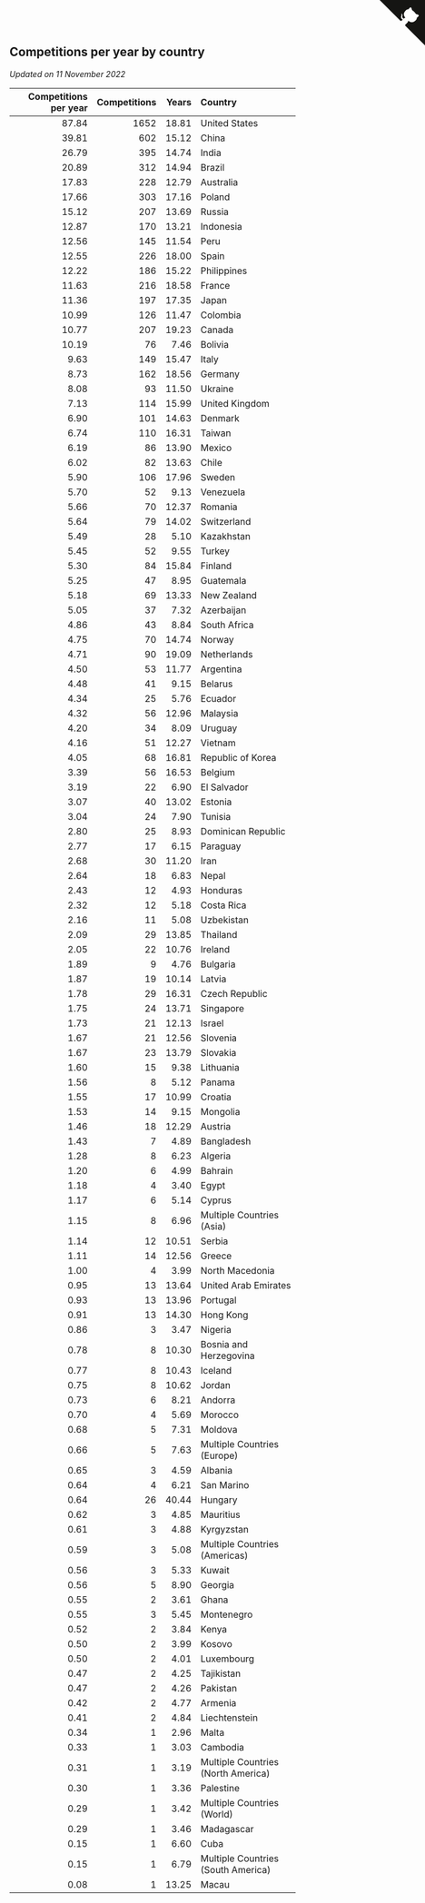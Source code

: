 ## Competitions per year by country

*Updated on 11 November 2022*

| Competitions per year | Competitions | Years | Country |
| ---: | ---: | ---: | :--- |
| 87.84 | 1652 | 18.81 | United States |
| 39.81 | 602 | 15.12 | China |
| 26.79 | 395 | 14.74 | India |
| 20.89 | 312 | 14.94 | Brazil |
| 17.83 | 228 | 12.79 | Australia |
| 17.66 | 303 | 17.16 | Poland |
| 15.12 | 207 | 13.69 | Russia |
| 12.87 | 170 | 13.21 | Indonesia |
| 12.56 | 145 | 11.54 | Peru |
| 12.55 | 226 | 18.00 | Spain |
| 12.22 | 186 | 15.22 | Philippines |
| 11.63 | 216 | 18.58 | France |
| 11.36 | 197 | 17.35 | Japan |
| 10.99 | 126 | 11.47 | Colombia |
| 10.77 | 207 | 19.23 | Canada |
| 10.19 | 76 | 7.46 | Bolivia |
| 9.63 | 149 | 15.47 | Italy |
| 8.73 | 162 | 18.56 | Germany |
| 8.08 | 93 | 11.50 | Ukraine |
| 7.13 | 114 | 15.99 | United Kingdom |
| 6.90 | 101 | 14.63 | Denmark |
| 6.74 | 110 | 16.31 | Taiwan |
| 6.19 | 86 | 13.90 | Mexico |
| 6.02 | 82 | 13.63 | Chile |
| 5.90 | 106 | 17.96 | Sweden |
| 5.70 | 52 | 9.13 | Venezuela |
| 5.66 | 70 | 12.37 | Romania |
| 5.64 | 79 | 14.02 | Switzerland |
| 5.49 | 28 | 5.10 | Kazakhstan |
| 5.45 | 52 | 9.55 | Turkey |
| 5.30 | 84 | 15.84 | Finland |
| 5.25 | 47 | 8.95 | Guatemala |
| 5.18 | 69 | 13.33 | New Zealand |
| 5.05 | 37 | 7.32 | Azerbaijan |
| 4.86 | 43 | 8.84 | South Africa |
| 4.75 | 70 | 14.74 | Norway |
| 4.71 | 90 | 19.09 | Netherlands |
| 4.50 | 53 | 11.77 | Argentina |
| 4.48 | 41 | 9.15 | Belarus |
| 4.34 | 25 | 5.76 | Ecuador |
| 4.32 | 56 | 12.96 | Malaysia |
| 4.20 | 34 | 8.09 | Uruguay |
| 4.16 | 51 | 12.27 | Vietnam |
| 4.05 | 68 | 16.81 | Republic of Korea |
| 3.39 | 56 | 16.53 | Belgium |
| 3.19 | 22 | 6.90 | El Salvador |
| 3.07 | 40 | 13.02 | Estonia |
| 3.04 | 24 | 7.90 | Tunisia |
| 2.80 | 25 | 8.93 | Dominican Republic |
| 2.77 | 17 | 6.15 | Paraguay |
| 2.68 | 30 | 11.20 | Iran |
| 2.64 | 18 | 6.83 | Nepal |
| 2.43 | 12 | 4.93 | Honduras |
| 2.32 | 12 | 5.18 | Costa Rica |
| 2.16 | 11 | 5.08 | Uzbekistan |
| 2.09 | 29 | 13.85 | Thailand |
| 2.05 | 22 | 10.76 | Ireland |
| 1.89 | 9 | 4.76 | Bulgaria |
| 1.87 | 19 | 10.14 | Latvia |
| 1.78 | 29 | 16.31 | Czech Republic |
| 1.75 | 24 | 13.71 | Singapore |
| 1.73 | 21 | 12.13 | Israel |
| 1.67 | 21 | 12.56 | Slovenia |
| 1.67 | 23 | 13.79 | Slovakia |
| 1.60 | 15 | 9.38 | Lithuania |
| 1.56 | 8 | 5.12 | Panama |
| 1.55 | 17 | 10.99 | Croatia |
| 1.53 | 14 | 9.15 | Mongolia |
| 1.46 | 18 | 12.29 | Austria |
| 1.43 | 7 | 4.89 | Bangladesh |
| 1.28 | 8 | 6.23 | Algeria |
| 1.20 | 6 | 4.99 | Bahrain |
| 1.18 | 4 | 3.40 | Egypt |
| 1.17 | 6 | 5.14 | Cyprus |
| 1.15 | 8 | 6.96 | Multiple Countries (Asia) |
| 1.14 | 12 | 10.51 | Serbia |
| 1.11 | 14 | 12.56 | Greece |
| 1.00 | 4 | 3.99 | North Macedonia |
| 0.95 | 13 | 13.64 | United Arab Emirates |
| 0.93 | 13 | 13.96 | Portugal |
| 0.91 | 13 | 14.30 | Hong Kong |
| 0.86 | 3 | 3.47 | Nigeria |
| 0.78 | 8 | 10.30 | Bosnia and Herzegovina |
| 0.77 | 8 | 10.43 | Iceland |
| 0.75 | 8 | 10.62 | Jordan |
| 0.73 | 6 | 8.21 | Andorra |
| 0.70 | 4 | 5.69 | Morocco |
| 0.68 | 5 | 7.31 | Moldova |
| 0.66 | 5 | 7.63 | Multiple Countries (Europe) |
| 0.65 | 3 | 4.59 | Albania |
| 0.64 | 4 | 6.21 | San Marino |
| 0.64 | 26 | 40.44 | Hungary |
| 0.62 | 3 | 4.85 | Mauritius |
| 0.61 | 3 | 4.88 | Kyrgyzstan |
| 0.59 | 3 | 5.08 | Multiple Countries (Americas) |
| 0.56 | 3 | 5.33 | Kuwait |
| 0.56 | 5 | 8.90 | Georgia |
| 0.55 | 2 | 3.61 | Ghana |
| 0.55 | 3 | 5.45 | Montenegro |
| 0.52 | 2 | 3.84 | Kenya |
| 0.50 | 2 | 3.99 | Kosovo |
| 0.50 | 2 | 4.01 | Luxembourg |
| 0.47 | 2 | 4.25 | Tajikistan |
| 0.47 | 2 | 4.26 | Pakistan |
| 0.42 | 2 | 4.77 | Armenia |
| 0.41 | 2 | 4.84 | Liechtenstein |
| 0.34 | 1 | 2.96 | Malta |
| 0.33 | 1 | 3.03 | Cambodia |
| 0.31 | 1 | 3.19 | Multiple Countries (North America) |
| 0.30 | 1 | 3.36 | Palestine |
| 0.29 | 1 | 3.42 | Multiple Countries (World) |
| 0.29 | 1 | 3.46 | Madagascar |
| 0.15 | 1 | 6.60 | Cuba |
| 0.15 | 1 | 6.79 | Multiple Countries (South America) |
| 0.08 | 1 | 13.25 | Macau |


<a href="https://github.com/jonatanklosko/wca_statistics" class="github-corner" aria-label="View source on Github"><svg width="80" height="80" viewBox="0 0 250 250" style="fill:#151513; color:#fff; position: absolute; top: 0; border: 0; right: 0;" aria-hidden="true"><path d="M0,0 L115,115 L130,115 L142,142 L250,250 L250,0 Z"></path><path d="M128.3,109.0 C113.8,99.7 119.0,89.6 119.0,89.6 C122.0,82.7 120.5,78.6 120.5,78.6 C119.2,72.0 123.4,76.3 123.4,76.3 C127.3,80.9 125.5,87.3 125.5,87.3 C122.9,97.6 130.6,101.9 134.4,103.2" fill="currentColor" style="transform-origin: 130px 106px;" class="octo-arm"></path><path d="M115.0,115.0 C114.9,115.1 118.7,116.5 119.8,115.4 L133.7,101.6 C136.9,99.2 139.9,98.4 142.2,98.6 C133.8,88.0 127.5,74.4 143.8,58.0 C148.5,53.4 154.0,51.2 159.7,51.0 C160.3,49.4 163.2,43.6 171.4,40.1 C171.4,40.1 176.1,42.5 178.8,56.2 C183.1,58.6 187.2,61.8 190.9,65.4 C194.5,69.0 197.7,73.2 200.1,77.6 C213.8,80.2 216.3,84.9 216.3,84.9 C212.7,93.1 206.9,96.0 205.4,96.6 C205.1,102.4 203.0,107.8 198.3,112.5 C181.9,128.9 168.3,122.5 157.7,114.1 C157.9,116.9 156.7,120.9 152.7,124.9 L141.0,136.5 C139.8,137.7 141.6,141.9 141.8,141.8 Z" fill="currentColor" class="octo-body"></path></svg></a><style>.github-corner:hover .octo-arm{animation:octocat-wave 560ms ease-in-out}@keyframes octocat-wave{0%,100%{transform:rotate(0)}20%,60%{transform:rotate(-25deg)}40%,80%{transform:rotate(10deg)}}@media (max-width:500px){.github-corner:hover .octo-arm{animation:none}.github-corner .octo-arm{animation:octocat-wave 560ms ease-in-out}}</style>
